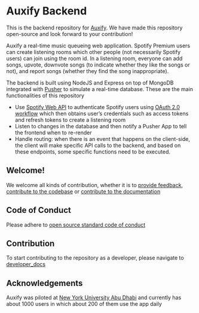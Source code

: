 # Auxify Backend
This is the backend repository for [Auxify](https://auxify.herokuapp.com). We have made this repository open-source and look forward to your contribution! 

Auxify a real-time music queueing web application. Spotify Premium users can create listening rooms which other people (not necessarily Spotify users) can join using the room id. In a listening room, everyone can add songs, upvote, downvote songs (to indicate whether they like the songs or not), and report songs (whether they find the song inappropriate).

The backend is built using NodeJS and Express on top of MongoDB integrated with [Pusher](https://pusher.com/channels) to simulate a real-time database. These are the main functionalities of this repository
* Use [Spotify Web API](https://developer.spotify.com/documentation/web-api/) to authenticate Spotify users using [OAuth 2.0 workflow](https://developer.spotify.com/documentation/general/guides/authorization-guide/) which then obtains user’s credentials such as access tokens and refresh tokens to create a listening room 
* Listen to changes in the database and then notify a Pusher App to tell the frontend when to re-render
* Handle routing: when there is an event that happens on the client-side, the client will make specific API calls to the backend, and based on these endpoints, some specific functions need to be executed.

## Welcome!
We welcome all kinds of contribution, whether it is to [provide feedback](https://docs.google.com/forms/d/1aFsASuhUK-H000eXpJtzCVrgXz_-2NoAMvKeYrIqkao/edit), [contribute to the codebase](https://github.com/vulongphan/auxify-backend/tree/master/developer_docs) or [contribute to the documentation](https://github.com/vulongphan/auxify-backend/tree/master/developer_docs)

## Code of Conduct
Please adhere to [open source standard code of conduct](https://opensource.guide/code-of-conduct/)

## Contribution
To start contributing to the repository as a developer, please navigate to [developer_docs](https://github.com/vulongphan/auxify-backend/tree/master/developer_docs)

## Acknowledgements
Auxify was piloted at [New York University Abu Dhabi](https://nyuad.nyu.edu/) and currently has about 1000 users in which about 200 of them use the app daily